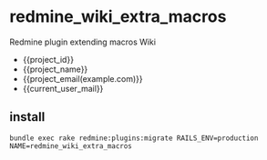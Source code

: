 # redmine_wiki_extra_macros 

Redmine plugin extending macros Wiki

* {{project_id}}
* {{project_name}}
* {{project_email(example.com)}}
* {{current_user_mail}}

## install
```
bundle exec rake redmine:plugins:migrate RAILS_ENV=production NAME=redmine_wiki_extra_macros
```
